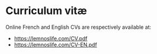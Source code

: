 # Curriculum vitæ

Online French and English CVs are respectively available at:
- https://lemnoslife.com/CV.pdf
- https://lemnoslife.com/CV-EN.pdf
